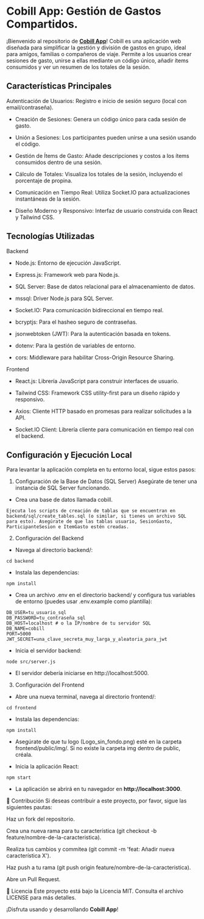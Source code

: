 # Cobill App: Gestión de Gastos Compartidos.

¡Bienvenido al repositorio de [**Cobill App**](https://hilarious-mochi-060893.netlify.app)! Cobill es una aplicación web diseñada para simplificar la gestión y división de gastos en grupo, ideal para amigos, familias o compañeros de viaje. Permite a los usuarios crear sesiones de gasto, unirse a ellas mediante un código único, añadir ítems consumidos y ver un resumen de los totales de la sesión.

## Características Principales
 Autenticación de Usuarios: Registro e inicio de sesión seguro (local con email/contraseña).

- Creación de Sesiones: Genera un código único para cada sesión de gasto.

- Unión a Sesiones: Los participantes pueden unirse a una sesión usando el código.

- Gestión de Ítems de Gasto: Añade descripciones y costos a los ítems consumidos dentro de una sesión.

- Cálculo de Totales: Visualiza los totales de la sesión, incluyendo el porcentaje de propina.

- Comunicación en Tiempo Real: Utiliza Socket.IO para actualizaciones instantáneas de la sesión.

- Diseño Moderno y Responsivo: Interfaz de usuario construida con React y Tailwind CSS.

## Tecnologías Utilizadas
Backend
- Node.js: Entorno de ejecución JavaScript.

- Express.js: Framework web para Node.js.

- SQL Server: Base de datos relacional para el almacenamiento de datos.

- mssql: Driver Node.js para SQL Server.

- Socket.IO: Para comunicación bidireccional en tiempo real.

- bcryptjs: Para el hasheo seguro de contraseñas.

- jsonwebtoken (JWT): Para la autenticación basada en tokens.

- dotenv: Para la gestión de variables de entorno.

- cors: Middleware para habilitar Cross-Origin Resource Sharing.

Frontend
- React.js: Librería JavaScript para construir interfaces de usuario.

- Tailwind CSS: Framework CSS utility-first para un diseño rápido y responsivo.

- Axios: Cliente HTTP basado en promesas para realizar solicitudes a la API.

- Socket.IO Client: Librería cliente para comunicación en tiempo real con el backend.

## Configuración y Ejecución Local
Para levantar la aplicación completa en tu entorno local, sigue estos pasos:

1. Configuración de la Base de Datos (SQL Server)
Asegúrate de tener una instancia de SQL Server funcionando.

- Crea una base de datos llamada cobill.

```Ejecuta los scripts de creación de tablas que se encuentran en backend/sql/create_tables.sql (o similar, si tienes un archivo SQL para esto). Asegúrate de que las tablas usuario, SesionGasto, ParticipanteSesion e ItemGasto estén creadas.```

2. Configuración del Backend
- Navega al directorio backend/:

```cd backend```

- Instala las dependencias:

```npm install```

- Crea un archivo .env en el directorio backend/ y configura tus variables de entorno (puedes usar .env.example como plantilla):
```
DB_USER=tu_usuario_sql
DB_PASSWORD=tu_contraseña_sql
DB_HOST=localhost # o la IP/nombre de tu servidor SQL
DB_NAME=cobill
PORT=5000
JWT_SECRET=una_clave_secreta_muy_larga_y_aleatoria_para_jwt
```
- Inicia el servidor backend:
```
node src/server.js
```
- El servidor debería iniciarse en http://localhost:5000.

3. Configuración del Frontend
- Abre una nueva terminal, navega al directorio frontend/:
```  
cd frontend
```
- Instala las dependencias:
```
npm install
```
- Asegúrate de que tu logo (Logo_sin_fondo.png) esté en la carpeta frontend/public/img/. Si no existe la carpeta img dentro de public, créala.

- Inicia la aplicación React:
```
npm start
```
- La aplicación se abrirá en tu navegador en **http://localhost:3000**.

🤝 Contribución
Si deseas contribuir a este proyecto, por favor, sigue las siguientes pautas:

Haz un fork del repositorio.

Crea una nueva rama para tu característica (git checkout -b feature/nombre-de-la-caracteristica).

Realiza tus cambios y commitea (git commit -m 'feat: Añadir nueva característica X').

Haz push a tu rama (git push origin feature/nombre-de-la-caracteristica).

Abre un Pull Request.

📄 Licencia
Este proyecto está bajo la Licencia MIT. Consulta el archivo LICENSE para más detalles.

¡Disfruta usando y desarrollando **Cobill App**!
